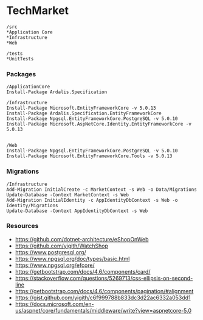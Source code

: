 # TechMarket

```
/src
*Application Core
*Infrastructure
*Web

/tests
*UnitTests
```

### Packages

```
/ApplicationCore
Install-Package Ardalis.Specification

/Infrastructure
Install-Package Microsoft.EntityFrameworkCore -v 5.0.13
Install-Package Ardalis.Specification.EntityFrameworkCore
Install-Package Npgsql.EntityFrameworkCore.PostgreSQL -v 5.0.10
Install-Package Microsoft.AspNetCore.Identity.EntityFrameworkCore -v 5.0.13


/Web
Install-Package Npgsql.EntityFrameworkCore.PostgreSQL -v 5.0.10
Install-Package Microsoft.EntityFrameworkCore.Tools -v 5.0.13
```

### Migrations
```
/Infrastructure
Add-Migration InitialCreate -c MarketContext -s Web -o Data/Migrations
Update-Database -Context MarketContext -s Web
Add-Migration InitialIdentity -c AppIdentityDbContext -s Web -o Identity/Migrations
Update-Database -Context AppIdentityDbContext -s Web
```

### Resources
* https://github.com/dotnet-architecture/eShopOnWeb
* https://github.com/yigith/WatchShop
* https://www.postgresql.org/
* https://www.npgsql.org/doc/types/basic.html
* https://www.npgsql.org/efcore/
* https://getbootstrap.com/docs/4.6/components/card/
* https://stackoverflow.com/questions/5269713/css-ellipsis-on-second-line
* https://getbootstrap.com/docs/4.6/components/pagination/#alignment
* https://gist.github.com/yigith/c6f999788b833dc3d22ac6332a053dd1
* https://docs.microsoft.com/en-us/aspnet/core/fundamentals/middleware/write?view=aspnetcore-5.0



